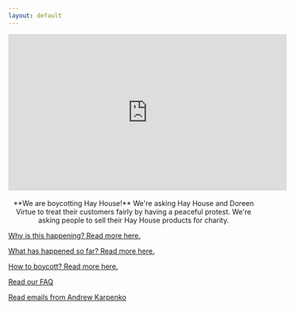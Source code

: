 ```yaml
---
layout: default
---
```


<center>

<iframe width="560" height="315" src="https://www.youtube.com/embed/WrHblXLYmzE" frameborder="0" allowfullscreen></iframe>

<br />
<br />
**We are boycotting Hay House!**
We're asking Hay House and Doreen Virtue to treat their customers fairly by having a peaceful protest. We're asking people to sell their Hay House products for charity.

</center>



[Why is this happening? Read more here.](why)

[What has happened so far? Read more here.](what)

[How to boycott? Read more here.](howto)

[Read our FAQ](faq)

[Read emails from Andrew Karpenko](andrew-karpenko)